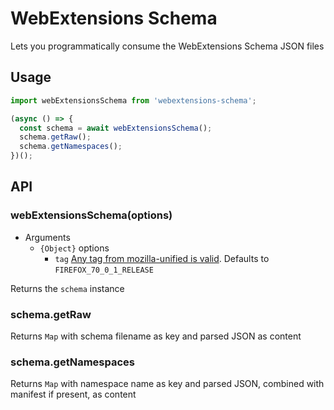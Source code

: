 # WebExtensions Schema

Lets you programmatically consume the WebExtensions Schema JSON files

## Usage

```ts
import webExtensionsSchema from 'webextensions-schema';

(async () => {
  const schema = await webExtensionsSchema();
  schema.getRaw();
  schema.getNamespaces();
})();
```

## API

### webExtensionsSchema(options)

- Arguments
  - `{Object}` options
    - `tag` [Any tag from mozilla-unified is valid](https://hg.mozilla.org/mozilla-unified/tags). Defaults to `FIREFOX_70_0_1_RELEASE`

Returns the `schema` instance

### schema.getRaw

Returns `Map` with schema filename as key and parsed JSON as content


### schema.getNamespaces

Returns `Map` with namespace name as key and parsed JSON, combined with manifest
if present, as content